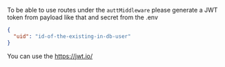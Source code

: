To be able to use routes under the `auttMiddleware` please generate a JWT token from payload like that and secret from the .env
```json
{
  "uid": "id-of-the-existing-in-db-user"
}
```
You can use the https://jwt.io/
